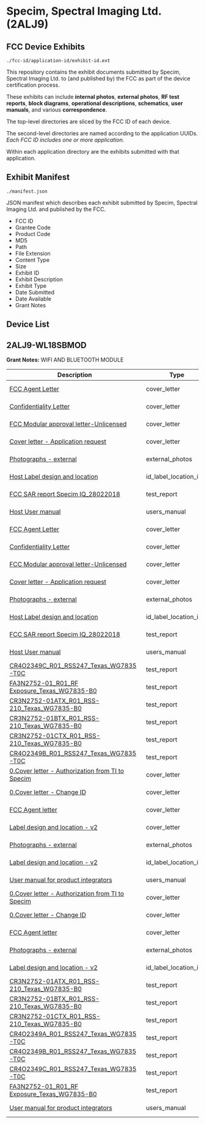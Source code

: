 # Specim, Spectral Imaging Ltd. (2ALJ9)
## FCC Device Exhibits

```
./fcc-id/application-id/exhibit-id.ext
```

This repository contains the exhibit documents submitted by Specim, Spectral Imaging Ltd. to (and published by) the FCC as part of the device certification process.

These exhibits can include **internal photos**, **external photos**, **RF test reports**, **block diagrams**, **operational descriptions**, **schematics**, **user manuals**, and various **correspondence**.

The top-level directories are sliced by the FCC ID of each device.

The second-level directories are named according to the application UUIDs. *Each FCC ID includes one or more application.*

Within each application directory are the exhibits submitted with that application. 

## Exhibit Manifest

```
./manifest.json
```

JSON manifest which describes each exhibit submitted by Specim, Spectral Imaging Ltd. and published by the FCC.

- FCC ID
- Grantee Code
- Product Code
- MD5
- Path
- File Extension
- Content Type
- Size
- Exhibit ID
- Exhibit Description
- Exhibit Type
- Date Submitted
- Date Available
- Grant Notes

## Device List
## 2ALJ9-WL18SBMOD
**Grant Notes:** WIFI AND BLUETOOTH MODULE

| Description | Type | Ext | Size | Submitted | Available |
| ----------- | ---- | --- | ---- | --------- | --------- |
| [FCC Agent Letter](2ALJ9-WL18SBMOD/0a795f768ae6d86f2ff43ce436f8e111/3729896.pdf) | cover_letter | pdf | 333412 | 2018-03-07 | 2018-03-07 |
| [Confidentiality Letter](2ALJ9-WL18SBMOD/0a795f768ae6d86f2ff43ce436f8e111/3771739.pdf) | cover_letter | pdf | 282149 | 2018-03-07 | 2018-03-07 |
| [FCC Modular approval letter-Unlicensed](2ALJ9-WL18SBMOD/0a795f768ae6d86f2ff43ce436f8e111/3771740.pdf) | cover_letter | pdf | 284594 | 2018-03-07 | 2018-03-07 |
| [Cover letter - Application request](2ALJ9-WL18SBMOD/0a795f768ae6d86f2ff43ce436f8e111/3771741.pdf) | cover_letter | pdf | 392626 | 2018-03-07 | 2018-03-07 |
| [Photographs - external](2ALJ9-WL18SBMOD/0a795f768ae6d86f2ff43ce436f8e111/3771745.pdf) | external_photos | pdf | 1469658 | 2018-03-07 | 2018-03-07 |
| [Host Label design and location](2ALJ9-WL18SBMOD/0a795f768ae6d86f2ff43ce436f8e111/3771743.pdf) | id_label_location_info | pdf | 69949 | 2018-03-07 | 2018-03-07 |
| [FCC SAR report Specim IQ_28022018](2ALJ9-WL18SBMOD/0a795f768ae6d86f2ff43ce436f8e111/3771742.pdf) | test_report | pdf | 1321401 | 2018-03-07 | 2018-03-07 |
| [Host User manual](2ALJ9-WL18SBMOD/0a795f768ae6d86f2ff43ce436f8e111/3771744.pdf) | users_manual | pdf | 3369517 | 2018-03-07 | 2018-03-07 |
| [FCC Agent Letter](2ALJ9-WL18SBMOD/5e29086b3c56f7134e4c9e1b8ee79ec5/3729896.pdf) | cover_letter | pdf | 333412 | 2018-03-07 | 2018-03-07 |
| [Confidentiality Letter](2ALJ9-WL18SBMOD/5e29086b3c56f7134e4c9e1b8ee79ec5/3771739.pdf) | cover_letter | pdf | 282149 | 2018-03-07 | 2018-03-07 |
| [FCC Modular approval letter-Unlicensed](2ALJ9-WL18SBMOD/5e29086b3c56f7134e4c9e1b8ee79ec5/3771740.pdf) | cover_letter | pdf | 284594 | 2018-03-07 | 2018-03-07 |
| [Cover letter - Application request](2ALJ9-WL18SBMOD/5e29086b3c56f7134e4c9e1b8ee79ec5/3771741.pdf) | cover_letter | pdf | 392626 | 2018-03-07 | 2018-03-07 |
| [Photographs - external](2ALJ9-WL18SBMOD/5e29086b3c56f7134e4c9e1b8ee79ec5/3771745.pdf) | external_photos | pdf | 1469658 | 2018-03-07 | 2018-03-07 |
| [Host Label design and location](2ALJ9-WL18SBMOD/5e29086b3c56f7134e4c9e1b8ee79ec5/3771743.pdf) | id_label_location_info | pdf | 69949 | 2018-03-07 | 2018-03-07 |
| [FCC SAR report Specim IQ_28022018](2ALJ9-WL18SBMOD/5e29086b3c56f7134e4c9e1b8ee79ec5/3771742.pdf) | test_report | pdf | 1321401 | 2018-03-07 | 2018-03-07 |
| [Host User manual](2ALJ9-WL18SBMOD/5e29086b3c56f7134e4c9e1b8ee79ec5/3771744.pdf) | users_manual | pdf | 3369517 | 2018-03-07 | 2018-03-07 |
| [CR4O2349C_R01_RSS247_Texas_WG7835-T0C](2ALJ9-WL18SBMOD/c526aaa5f898e3be4e9c07dbb4d04656/3729890.pdf) | test_report | pdf | 1294935 | 2018-01-26 | 2018-01-26 |
| [FA3N2752-01_R01_RF Exposure_Texas_WG7835-B0](2ALJ9-WL18SBMOD/c526aaa5f898e3be4e9c07dbb4d04656/2180866.pdf) | test_report | pdf | 428590 | 2018-01-26 | 2018-01-26 |
| [CR3N2752-01ATX_R01_RSS-210_Texas_WG7835-B0](2ALJ9-WL18SBMOD/c526aaa5f898e3be4e9c07dbb4d04656/3729772.pdf) | test_report | pdf | 2168211 | 2018-01-26 | 2018-01-26 |
| [CR3N2752-01BTX_R01_RSS-210_Texas_WG7835-B0](2ALJ9-WL18SBMOD/c526aaa5f898e3be4e9c07dbb4d04656/3729821.pdf) | test_report | pdf | 1368400 | 2018-01-26 | 2018-01-26 |
| [CR3N2752-01CTX_R01_RSS-210_Texas_WG7835-B0](2ALJ9-WL18SBMOD/c526aaa5f898e3be4e9c07dbb4d04656/3729846.pdf) | test_report | pdf | 2616040 | 2018-01-26 | 2018-01-26 |
| [CR4O2349B_R01_RSS247_Texas_WG7835-T0C](2ALJ9-WL18SBMOD/c526aaa5f898e3be4e9c07dbb4d04656/3729882.pdf) | test_report | pdf | 1036505 | 2018-01-26 | 2018-01-26 |
| [0.Cover letter - Authorization from TI to Specim](2ALJ9-WL18SBMOD/c526aaa5f898e3be4e9c07dbb4d04656/3729894.pdf) | cover_letter | pdf | 32811 | 2018-01-26 | 2018-01-26 |
| [0.Cover letter - Change ID](2ALJ9-WL18SBMOD/c526aaa5f898e3be4e9c07dbb4d04656/3729895.pdf) | cover_letter | pdf | 392067 | 2018-01-26 | 2018-01-26 |
| [FCC Agent letter](2ALJ9-WL18SBMOD/c526aaa5f898e3be4e9c07dbb4d04656/3729896.pdf) | cover_letter | pdf | 333412 | 2018-01-26 | 2018-01-26 |
| [Label design and location - v2](2ALJ9-WL18SBMOD/c526aaa5f898e3be4e9c07dbb4d04656/3729897.pdf) | cover_letter | pdf | 109095 | 2018-01-26 | 2018-01-26 |
| [Photographs - external](2ALJ9-WL18SBMOD/c526aaa5f898e3be4e9c07dbb4d04656/3729898.pdf) | external_photos | pdf | 82413 | 2018-01-26 | 2018-01-26 |
| [Label design and location - v2](2ALJ9-WL18SBMOD/c526aaa5f898e3be4e9c07dbb4d04656/3729897.pdf) | id_label_location_info | pdf | 109095 | 2018-01-26 | 2018-01-26 |
| [User manual for product integrators](2ALJ9-WL18SBMOD/c526aaa5f898e3be4e9c07dbb4d04656/3729899.pdf) | users_manual | pdf | 1039468 | 2018-01-26 | 2018-01-26 |
| [0.Cover letter - Authorization from TI to Specim](2ALJ9-WL18SBMOD/40a638aaba462467bbe0522b414217db/3729894.pdf) | cover_letter | pdf | 32811 | 2018-01-26 | 2018-01-26 |
| [0.Cover letter - Change ID](2ALJ9-WL18SBMOD/40a638aaba462467bbe0522b414217db/3729895.pdf) | cover_letter | pdf | 392067 | 2018-01-26 | 2018-01-26 |
| [FCC Agent letter](2ALJ9-WL18SBMOD/40a638aaba462467bbe0522b414217db/3729896.pdf) | cover_letter | pdf | 333412 | 2018-01-26 | 2018-01-26 |
| [Photographs - external](2ALJ9-WL18SBMOD/40a638aaba462467bbe0522b414217db/3729898.pdf) | external_photos | pdf | 82413 | 2018-01-26 | 2018-01-26 |
| [Label design and location - v2](2ALJ9-WL18SBMOD/40a638aaba462467bbe0522b414217db/3729897.pdf) | id_label_location_info | pdf | 109095 | 2018-01-26 | 2018-01-26 |
| [CR3N2752-01ATX_R01_RSS-210_Texas_WG7835-B0](2ALJ9-WL18SBMOD/40a638aaba462467bbe0522b414217db/3729772.pdf) | test_report | pdf | 2168211 | 2018-01-26 | 2018-01-26 |
| [CR3N2752-01BTX_R01_RSS-210_Texas_WG7835-B0](2ALJ9-WL18SBMOD/40a638aaba462467bbe0522b414217db/3729821.pdf) | test_report | pdf | 1368400 | 2018-01-26 | 2018-01-26 |
| [CR3N2752-01CTX_R01_RSS-210_Texas_WG7835-B0](2ALJ9-WL18SBMOD/40a638aaba462467bbe0522b414217db/3729846.pdf) | test_report | pdf | 2616040 | 2018-01-26 | 2018-01-26 |
| [CR4O2349A_R01_RSS247_Texas_WG7835-T0C](2ALJ9-WL18SBMOD/40a638aaba462467bbe0522b414217db/3729933.pdf) | test_report | pdf | 971623 | 2018-01-26 | 2018-01-26 |
| [CR4O2349B_R01_RSS247_Texas_WG7835-T0C](2ALJ9-WL18SBMOD/40a638aaba462467bbe0522b414217db/3729882.pdf) | test_report | pdf | 1036505 | 2018-01-26 | 2018-01-26 |
| [CR4O2349C_R01_RSS247_Texas_WG7835-T0C](2ALJ9-WL18SBMOD/40a638aaba462467bbe0522b414217db/3729890.pdf) | test_report | pdf | 1294935 | 2018-01-26 | 2018-01-26 |
| [FA3N2752-01_R01_RF Exposure_Texas_WG7835-B0](2ALJ9-WL18SBMOD/40a638aaba462467bbe0522b414217db/2180866.pdf) | test_report | pdf | 428590 | 2018-01-26 | 2018-01-26 |
| [User manual for product integrators](2ALJ9-WL18SBMOD/40a638aaba462467bbe0522b414217db/3729899.pdf) | users_manual | pdf | 1039468 | 2018-01-26 | 2018-01-26 |
